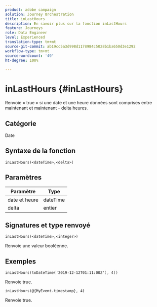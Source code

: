 ```yaml
---
product: adobe campaign
solution: Journey Orchestration
title: inLastHours
description: En savoir plus sur la fonction inLastHours
feature: Journeys
role: Data Engineer
level: Experienced
translation-type: tm+mt
source-git-commit: ab19cc5a3d998d1178984c5028b1ba650d3e1292
workflow-type: tm+mt
source-wordcount: '49'
ht-degree: 100%

---
```



# inLastHours {#inLastHours}

Renvoie « true » si une date et une heure données sont comprises entre maintenant et maintenant - delta heures.

## Catégorie

Date

## Syntaxe de la fonction

`inLastHours(<dateTime>,<delta>)`

## Paramètres

| Paramètre | Type |
|-----------|------------------|
| date et heure | dateTime |
| delta | entier |

## Signatures et type renvoyé

`inLastHours(<dateTime>,<integer>)`

Renvoie une valeur booléenne.

## Exemples

`inLastHours(toDateTime('2019-12-12T01:11:00Z'), 4))`

Renvoie true.

`inLastHours(@{MyEvent.timestamp}, 4)`

Renvoie true.
